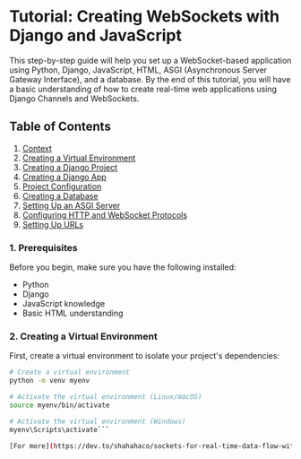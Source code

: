 # Tutorial: Creating WebSockets with Django and JavaScript

This step-by-step guide will help you set up a WebSocket-based application using Python, Django, JavaScript, HTML, ASGI (Asynchronous Server Gateway Interface), and a database. By the end of this tutorial, you will have a basic understanding of how to create real-time web applications using Django Channels and WebSockets.

## Table of Contents

1. [Context](#1-Prerequisites)
2. [Creating a Virtual Environment](#2-creating-a-virtual-environment)
3. [Creating a Django Project](#3-creating-a-django-project)
4. [Creating a Django App](#4-creating-a-django-app)
5. [Project Configuration](#5-project-configuration)
6. [Creating a Database](#6-creating-a-database)
7. [Setting Up an ASGI Server](#7-setting-up-an-asgi-server)
8. [Configuring HTTP and WebSocket Protocols](#8-configuring-http-and-websocket-protocols)
9. [Setting Up URLs](#9-setting-up-urls)

### 1. Prerequisites

Before you begin, make sure you have the following installed:

- Python
- Django
- JavaScript knowledge
- Basic HTML understanding

### 2. Creating a Virtual Environment

First, create a virtual environment to isolate your project's dependencies:

```bash
# Create a virtual environment
python -m venv myenv

# Activate the virtual environment (Linux/macOS)
source myenv/bin/activate

# Activate the virtual environment (Windows)
myenv\Scripts\activate```

[For more](https://dev.to/shahahaco/sockets-for-real-time-data-flow-with-django-rest-framework-2bh6)